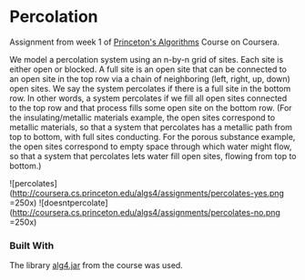 # Percolation
Assignment from week 1 of [Princeton's Algorithms](https://www.coursera.org/learn/algorithms-part1) Course on Coursera.

We model a percolation system using an n-by-n grid of sites. Each site is either open or blocked. A full site is an open site that can be connected to an open site in the top row via a chain of neighboring (left, right, up, down) open sites. We say the system percolates if there is a full site in the bottom row. In other words, a system percolates if we fill all open sites connected to the top row and that process fills some open site on the bottom row. (For the insulating/metallic materials example, the open sites correspond to metallic materials, so that a system that percolates has a metallic path from top to bottom, with full sites conducting. For the porous substance example, the open sites correspond to empty space through which water might flow, so that a system that percolates lets water fill open sites, flowing from top to bottom.)

![percolates](http://coursera.cs.princeton.edu/algs4/assignments/percolates-yes.png =250x)
![doesntpercolate](http://coursera.cs.princeton.edu/algs4/assignments/percolates-no.png =250x)


### Built With

The library [alg4.jar](http://algs4.cs.princeton.edu/code/algs4.jar) from the course was used.

